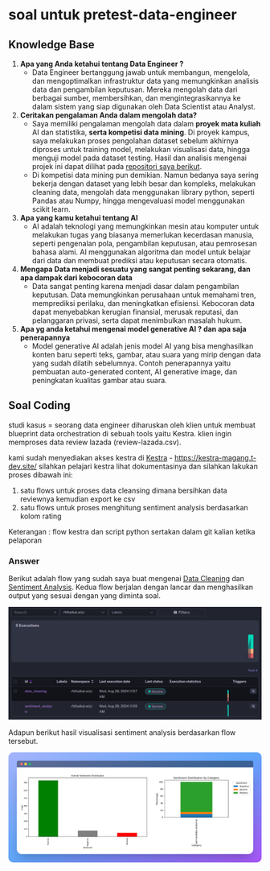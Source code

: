# soal untuk pretest-data-engineer

## Knowledge Base
1. **Apa yang Anda ketahui tentang Data Engineer ?**
   - Data Engineer bertanggung jawab untuk membangun, mengelola, dan mengoptimalkan infrastruktur data yang memungkinkan analisis data dan pengambilan keputusan. Mereka mengolah data dari berbagai sumber, membersihkan, dan mengintegrasikannya ke dalam sistem yang siap digunakan oleh Data Scientist atau Analyst.
2. **Ceritakan pengalaman Anda dalam mengolah data?**
   - Saya memiliki pengalaman mengolah data dalam **proyek mata kuliah** AI dan statistika, **serta kompetisi data mining**. Di proyek kampus, saya melakukan proses pengolahan dataset sebelum akhirnya diproses untuk training model, melakukan visualisasi data, hingga menguji model pada dataset testing. Hasil dan analisis mengenai projek ini dapat dilihat pada [repositori saya berikut](https://github.com/W-zrd/KNN-BinaryClasification). 
   - Di kompetisi data mining pun demikian. Namun bedanya saya sering bekerja dengan dataset yang lebih besar dan kompleks, melakukan cleaning data, mengolah data menggunakan library python, seperti Pandas atau Numpy, hingga mengevaluasi model menggunakan scikit learn.
3. **Apa yang kamu ketahui tentang AI**
   - AI adalah teknologi yang memungkinkan mesin atau komputer untuk melakukan tugas yang biasanya memerlukan kecerdasan manusia, seperti pengenalan pola, pengambilan keputusan, atau pemrosesan bahasa alami. AI menggunakan algoritma dan model untuk belajar dari data dan membuat prediksi atau keputusan secara otomatis.
4. **Mengapa Data menjadi sesuatu yang sangat penting sekarang, dan apa dampak dari kebocoran data**
   - Data sangat penting karena menjadi dasar dalam pengambilan keputusan. Data memungkinkan perusahaan untuk memahami tren, memprediksi perilaku, dan meningkatkan efisiensi. Kebocoran data dapat menyebabkan kerugian finansial, merusak reputasi, dan pelanggaran privasi, serta dapat menimbulkan masalah hukum.
5. **Apa yg anda ketahui mengenai model generative AI ? dan apa saja penerapannya**
   - Model generative AI adalah jenis model AI yang bisa menghasilkan konten baru seperti teks, gambar, atau suara yang mirip dengan data yang sudah dilatih sebelumnya. Contoh penerapannya yaitu pembuatan auto-generated content, AI generative image, dan peningkatan kualitas gambar atau suara.


## Soal Coding
studi kasus = 
seorang data engineer diharuskan oleh klien untuk membuat
blueprint data orchestration di sebuah tools yaitu Kestra.
klien ingin memproses data review lazada (review-lazada.csv).

kami sudah menyediakan akses kestra di
[Kestra](https://kestra-magang.t-dev.site/) - https://kestra-magang.t-dev.site/ 
silahkan pelajari kestra lihat dokumentasinya 
dan silahkan lakukan proses dibawah ini:

1. satu flows untuk proses data cleansing dimana bersihkan data reviewnya kemudian export ke csv
2. satu flows untuk proses menghitung sentiment analysis berdasarkan kolom rating

Keterangan :
flow kestra dan script python sertakan dalam git kalian ketika pelaporan

### Answer
Berikut adalah flow yang sudah saya buat mengenai [Data Cleaning](/data_cleaning_flow.yml) dan [Sentiment Analysis](/sentiment_analysis_flow.yml). Kedua flow berjalan dengan lancar dan menghasilkan output yang sesuai dengan yang diminta soal.

![alt](/img/kestra.png)


Adapun berikut hasil visualisasi sentiment analysis berdasarkan flow tersebut.

![alt](/img/visualisation.png)